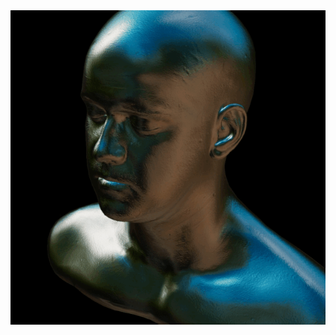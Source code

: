 
<div id="header" align="left">
  <img src="https://github.com/EyalShirazi/Nuke/blob/main/Plugins/NormalMat/demo/NormalMat%20-%20example01.gif"/>
</div>

